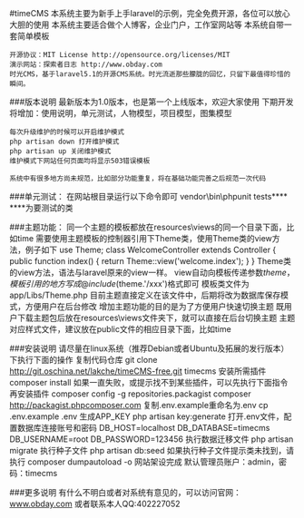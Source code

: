 #timeCMS
    本系统主要为新手上手laravel的示例，完全免费开源，各位可以放心大胆的使用
    本系统主要适合做个人博客，企业门户，工作室网站等
    本系统自带一套简单模板

    开源协议：MIT License http://opensource.org/licenses/MIT
    演示网站：探索者日志 http://www.obday.com
    时光CMS，基于laravel5.1的开源CMS系统。时光流逝那些朦胧的回忆，只留下最值得珍惜的瞬间。

###版本说明
    最新版本为1.0版本，也是第一个上线版本，欢迎大家使用
    下期开发将增加：使用说明，单元测试，人物模型，项目模型，图集模型

    每次升级维护的时候可以开启维护模式
    php artisan down 打开维护模式
    php artisan up 关闭维护模式
    维护模式下网站任何页面均将显示503错误模板

    系统中有很多地方尚未规范，比如部分功能重复，将在基础功能完善之后规范一次代码

###单元测试：
    在网站根目录运行以下命令即可
    vendor\bin\phpunit tests\****
    ****为要测试的类

###主题功能：
    同一个主题的模板都放在resources\views的同一个目录下面，比如time
    需要使用主题模板的控制器引用下Theme类，使用Theme类的view方法，例子如下
    use Theme;
    class WelcomeController extends Controller
    {
        public function index()
        {
            return Theme::view('welcome.index');
        }
    }
    Theme类的view方法，语法与laravel原来的view一样。
    view自动向模板传递参数$theme，模板引用的地方写成@include($theme.'/xxx')格式即可
    模板类文件为 app/Libs/Theme.php
    目前主题直接定义在该文件中，后期将改为数据库保存模式，方便用户在后台修改
    增加主题功能的目的是为了方便用户快速切换主题
    既用户下载主题包后放在resources\views文件夹下，就可以直接在后台切换主题
    主题对应样式文件，建议放在public文件的相应目录下面，比如time

###安装说明
     请尽量在linux系统（推荐Debian或者Ubuntu及拓展的发行版本）下执行下面的操作
     复制代码仓库
        git clone http://git.oschina.net/lakche/timeCMS-free.git timecms
     安装所需插件
        composer install
     如果一直失败，或提示找不到某些插件，可以先执行下面指令再安装插件
        composer config -g repositories.packagist composer http://packagist.phpcomposer.com
     复制.env.example重命名为.env
        cp .env.example .env
     生成APP_KEY
        php artisan key:generate
     打开.env文件，配置数据库连接账号和密码
        DB_HOST=localhost
        DB_DATABASE=timecms
        DB_USERNAME=root
        DB_PASSWORD=123456
     执行数据迁移文件
         php artisan migrate
     执行种子文件
         php artisan db:seed
     如果执行种子文件提示类未找到，请执行
         composer dumpautoload -o
     网站架设完成
        默认管理员账户：admin，密码：timecms

###更多说明
    有什么不明白或者对系统有意见的，可以访问官网：www.obday.com
    或者联系本人QQ:402227052